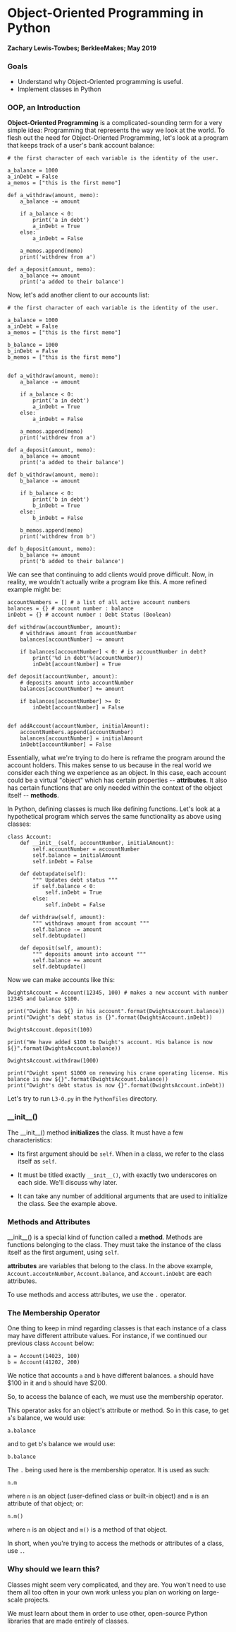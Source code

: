 # Object-Oriented Programming in Python
#### Zachary Lewis-Towbes; BerkleeMakes; May 2019


### Goals

* Understand why Object-Oriented programming is useful.
* Implement classes in Python


### OOP, an Introduction

**Object-Oriented Programming** is a complicated-sounding term for a very simple idea: Programming that represents the way we look at the world. To flesh out the need for Object-Oriented Programming, let's look at a program that keeps track of a user's bank account balance:

	# the first character of each variable is the identity of the user. 

	a_balance = 1000
	a_inDebt = False
	a_memos = ["this is the first memo"]
	
	def a_withdraw(amount, memo):
		a_balance -= amount
		
		if a_balance < 0:
			print('a in debt')
			a_inDebt = True
		else:
			a_inDebt = False
			
		a_memos.append(memo)
		print('withdrew from a')
	
	def a_deposit(amount, memo):
		a_balance += amount
		print('a added to their balance')
		

Now, let's add another client to our accounts list:

	# the first character of each variable is the identity of the user. 

	a_balance = 1000
	a_inDebt = False
	a_memos = ["this is the first memo"]
	
	b_balance = 1000
	b_inDebt = False
	b_memos = ["this is the first memo"]
	
	
	def a_withdraw(amount, memo):
		a_balance -= amount
		
		if a_balance < 0:
			print('a in debt')
			a_inDebt = True
		else:
			a_inDebt = False
			
		a_memos.append(memo)
		print('withdrew from a')
	
	def a_deposit(amount, memo):
		a_balance += amount
		print('a added to their balance')
		
	def b_withdraw(amount, memo):
		b_balance -= amount
		
		if b_balance < 0:
			print('b in debt')
			b_inDebt = True
		else:
			b_inDebt = False
			
		b_memos.append(memo)
		print('withdrew from b')
	
	def b_deposit(amount, memo):
		b_balance += amount
		print('b added to their balance')
	
We can see that continuing to add clients would prove difficult. Now, in reality, we wouldn't actually write a program like this. A more refined example might be: 

	accountNumbers = [] # a list of all active account numbers
	balances = {} # account number : balance
	inDebt = {} # account number : Debt Status (Boolean)
	
	def withdraw(accountNumber, amount):
		# withdraws amount from accountNumber
		balances[accountNumber] -= amount
		
		if balances[accountNumber] < 0: # is accountNumber in debt? 
			print('%d in debt'%(accountNumber))
			inDebt[accountNumber] = True
	
	def deposit(accountNumber, amount):
		# deposits amount into accountNumber
		balances[accountNumber] += amount
		
		if balances[accountNumber] >= 0:
			inDebt[accountNumber] = False
			
	
	def addAccount(accountNumber, initialAmount):
		accountNumbers.append(accountNumber)
		balances[accountNumber] = initialAmount
		inDebt[accountNumber] = False
		
	
	
Essentially, what we're trying to do here is reframe the program around the account holders. This makes sense to us because in the real world we consider each thing we experience as an object. In this case, each account could be a virtual "object" which has certain properties -- **attributes**. It also has certain functions that are only needed within the context of the object itself -- **methods**.

In Python, defining classes is much like defining functions. Let's look at a hypothetical program which serves the same functionality as above using classes:

	class Account:
	    def __init__(self, accountNumber, initialAmount):
	        self.accountNumber = accountNumber
	        self.balance = initialAmount 
	        self.inDebt = False
	    
	    def debtupdate(self):
	        """ Updates debt status """
	        if self.balance < 0:
	            self.inDebt = True
	        else:
	            self.inDebt = False
	
	    def withdraw(self, amount):
	        """ withdraws amount from account """
	        self.balance -= amount
	        self.debtupdate()
	    
	    def deposit(self, amount):
	        """ deposits amount into account """
	        self.balance += amount
	        self.debtupdate()
 
	
Now we can make accounts like this:

	DwightsAccount = Account(12345, 100) # makes a new account with number 12345 and balance $100.
	
	print("Dwight has ${} in his account".format(DwightsAccount.balance))
	print("Dwight's debt status is {}".format(DwightsAccount.inDebt))
	
	DwightsAccount.deposit(100)
	
	print("We have added $100 to Dwight's account. His balance is now ${}".format(DwightsAccount.balance))
	
	DwightsAccount.withdraw(1000)
	
	print("Dwight spent $1000 on renewing his crane operating license. His balance is now ${}".format(DwightsAccount.balance))
	print("Dwight's debt status is now {}".format(DwightsAccount.inDebt))
	
Let's try to run `L3-0.py` in the `PythonFiles` directory.
	

### \_\_init__()

The \_\_init__() method **initializes** the class. It must have a few characteristics:

* Its first argument should be `self`. When in a class, we refer to the class itself as `self`.

* It must be titled exactly `__init__()`, with exactly two underscores on each side. We'll discuss why later.

* It can take any number of additional arguments that are used to initialize the class. See the example above. 


### Methods and Attributes

\_\_init__() is a special kind of function called a **method**. Methods are functions belonging to the class. They must take the instance of the class itself as the first argument, using `self`. 

**attributes** are variables that belong to the class. In the above example, `Account.accoutnNumber`, `Account.balance`, and `Account.inDebt` are each attributes. 

To use methods and access attributes, we use the `.` operator.

### The Membership Operator

One thing to keep in mind regarding classes is that each instance of a class may have different attribute values. For instance, if we continued our previous class `Account` below:

	a = Account(14023, 100)
	b = Account(41202, 200)

We notice that accounts `a` and `b` have different balances. `a` should have $100 in it and `b` should have $200. 

So, to access the balance of each, we must use the membership operator. 

This operator asks for an object's attribute or method. So in this case, to get `a`'s balance, we would use:

	a.balance

and to get `b`'s balance we would use:
	
	b.balance
	
The `.` being used here is the membership operator. It is used as such:

	n.m

where `n` is an object (user-defined class or built-in object) and `m` is an attribute of that object; or:


	n.m()
	
where `n` is an object and `m()` is a method of that object.

In short, when you're trying to access the methods or attributes of a class, use `.`.


### Why should we learn this?

Classes might seem very complicated, and they are. You won't need to use them all too often in your own work unless you plan on working on large-scale projects. 

We must learn about them in order to use other, open-source Python libraries that are made entirely of classes. 

